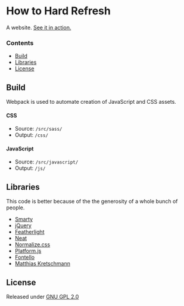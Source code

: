 # How to Hard Refresh

A website. [See it in action.](https://howtohardrefresh.com)

### Contents
- [Build](#build)
- [Libraries](#libraries)
- [License](#license)

## Build

Webpack is used to automate creation of JavaScript and CSS assets.

#### CSS

* Source: `/src/sass/`
* Output: `/css/`

#### JavaScript

* Source: `/src/javascript/`
* Output: `/js/`

## Libraries

This code is better because of the the generosity of a whole bunch of people.

* [Smarty](http://www.smarty.net/)
* [jQuery](https://jquery.com/)
* [Featherlight](https://noelboss.github.io/featherlight/)
* [Neat](http://neat.bourbon.io/)
* [Normalize.css](https://necolas.github.io/normalize.css/)
* [Platform.js](https://mths.be/platform)
* [Fontello](http://fontello.com/)
* [Matthias Kretschmann](http://kremalicious.com/using-kbd-for-fun-and-profit/)

## License
Released under [GNU GPL 2.0](http://www.gnu.org/licenses/gpl-2.0.html)

